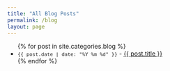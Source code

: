 ```yaml
---
title: "All Blog Posts"
permalink: /blog
layout: page
---
```


<ul>
  {% for post in site.categories.blog %}
  <li><span style="font-family: monospace; font-size:0.8em">{{ post.date | date: "%Y %m %d" }}</span> - <a href="{{ post.url }}">{{ post.title }}</a></li>
  {% endfor %}
</ul>
